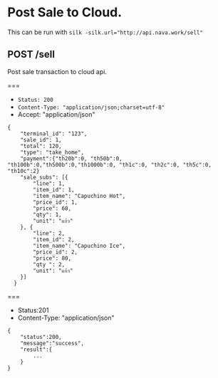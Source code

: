 # Post Sale to Cloud.

This can be run with `silk -silk.url="http://api.nava.work/sell"`

## POST /sell

Post sale transaction to cloud api.

===

* `Status: 200`
* `Content-Type: "application/json;charset=utf-8"`
* Accept: "application/json"

```
{
    "terminal_id": "123",
    "sale_id": 1,
  	"total": 120,
  	"type": "take_home",
  	"payment":{"th20b":0, "th50b":0, "th100b":0,"th500b":0,"th1000b":0, "th1c":0, "th2c":0, "th5c":0, "th10c":2}
  	"sale_subs": [{
  		"line": 1,
  		"item_id": 1,
  		"item_name": "Capuchino Hot",
  		"price_id": 1,
  		"price": 60,
  		"qty": 1,
  		"unit": "แก้ว"
  	}, {
  		"line": 2,
  		"item_id": 2,
  		"item_name": "Capuchino Ice",
  		"price_id": 2,
  		"price": 80,
  		"qty ": 2,
  		"unit": "แก้ว"
  	}]
  }
```

===
* Status:201
* Content-Type: "application/json"
```
{
    "status":200,
    "message":"success",
    "result":{
        ...
    }
}

```